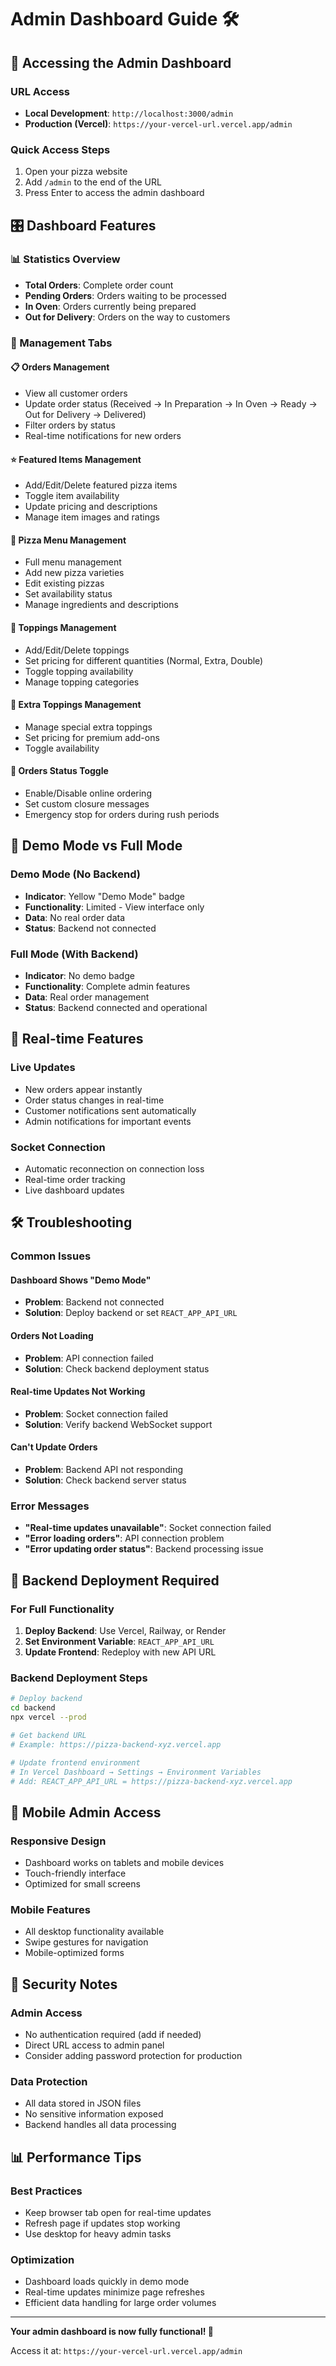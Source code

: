 # Admin Dashboard Guide 🛠️

## 🚀 Accessing the Admin Dashboard

### URL Access
- **Local Development**: `http://localhost:3000/admin`
- **Production (Vercel)**: `https://your-vercel-url.vercel.app/admin`

### Quick Access Steps
1. Open your pizza website
2. Add `/admin` to the end of the URL
3. Press Enter to access the admin dashboard

## 🎛️ Dashboard Features

### 📊 Statistics Overview
- **Total Orders**: Complete order count
- **Pending Orders**: Orders waiting to be processed
- **In Oven**: Orders currently being prepared
- **Out for Delivery**: Orders on the way to customers

### 🔧 Management Tabs

#### 📋 Orders Management
- View all customer orders
- Update order status (Received → In Preparation → In Oven → Ready → Out for Delivery → Delivered)
- Filter orders by status
- Real-time notifications for new orders

#### ⭐ Featured Items Management
- Add/Edit/Delete featured pizza items
- Toggle item availability
- Update pricing and descriptions
- Manage item images and ratings

#### 🍕 Pizza Menu Management
- Full menu management
- Add new pizza varieties
- Edit existing pizzas
- Set availability status
- Manage ingredients and descriptions

#### 🥓 Toppings Management
- Add/Edit/Delete toppings
- Set pricing for different quantities (Normal, Extra, Double)
- Toggle topping availability
- Manage topping categories

#### 🧀 Extra Toppings Management
- Manage special extra toppings
- Set pricing for premium add-ons
- Toggle availability

#### 🚫 Orders Status Toggle
- Enable/Disable online ordering
- Set custom closure messages
- Emergency stop for orders during rush periods

## 🔧 Demo Mode vs Full Mode

### Demo Mode (No Backend)
- **Indicator**: Yellow "Demo Mode" badge
- **Functionality**: Limited - View interface only
- **Data**: No real order data
- **Status**: Backend not connected

### Full Mode (With Backend)
- **Indicator**: No demo badge
- **Functionality**: Complete admin features
- **Data**: Real order management
- **Status**: Backend connected and operational

## 🔄 Real-time Features

### Live Updates
- New orders appear instantly
- Order status changes in real-time
- Customer notifications sent automatically
- Admin notifications for important events

### Socket Connection
- Automatic reconnection on connection loss
- Real-time order tracking
- Live dashboard updates

## 🛠️ Troubleshooting

### Common Issues

#### Dashboard Shows "Demo Mode"
- **Problem**: Backend not connected
- **Solution**: Deploy backend or set `REACT_APP_API_URL`

#### Orders Not Loading
- **Problem**: API connection failed
- **Solution**: Check backend deployment status

#### Real-time Updates Not Working
- **Problem**: Socket connection failed
- **Solution**: Verify backend WebSocket support

#### Can't Update Orders
- **Problem**: Backend API not responding
- **Solution**: Check backend server status

### Error Messages
- **"Real-time updates unavailable"**: Socket connection failed
- **"Error loading orders"**: API connection problem
- **"Error updating order status"**: Backend processing issue

## 🚀 Backend Deployment Required

### For Full Functionality
1. **Deploy Backend**: Use Vercel, Railway, or Render
2. **Set Environment Variable**: `REACT_APP_API_URL`
3. **Update Frontend**: Redeploy with new API URL

### Backend Deployment Steps
```bash
# Deploy backend
cd backend
npx vercel --prod

# Get backend URL
# Example: https://pizza-backend-xyz.vercel.app

# Update frontend environment
# In Vercel Dashboard → Settings → Environment Variables
# Add: REACT_APP_API_URL = https://pizza-backend-xyz.vercel.app
```

## 📱 Mobile Admin Access

### Responsive Design
- Dashboard works on tablets and mobile devices
- Touch-friendly interface
- Optimized for small screens

### Mobile Features
- All desktop functionality available
- Swipe gestures for navigation
- Mobile-optimized forms

## 🔐 Security Notes

### Admin Access
- No authentication required (add if needed)
- Direct URL access to admin panel
- Consider adding password protection for production

### Data Protection
- All data stored in JSON files
- No sensitive information exposed
- Backend handles all data processing

## 📊 Performance Tips

### Best Practices
- Keep browser tab open for real-time updates
- Refresh page if updates stop working
- Use desktop for heavy admin tasks

### Optimization
- Dashboard loads quickly in demo mode
- Real-time updates minimize page refreshes
- Efficient data handling for large order volumes

---

**Your admin dashboard is now fully functional! 🎉**

Access it at: `https://your-vercel-url.vercel.app/admin` 